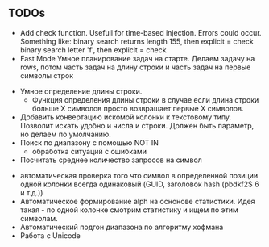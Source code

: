## TODOs

- Add check function. Usefull for time-based injection. Errors could occur.
Something like: binary search returns length 155, then explicit = check
				binary search letter 'f', then explicit = check
- Fast Mode
	Умное планирование задач на старте. Делаем задачу на rows, потом часть задач на длину строки и часть задач на первые символы строк
+ Умное определение длины строки.
	+ Функция определения длины строки в случае если длина строки больше Х символов просто возвращает первые Х символов.
+ Добавить конвертацию искомой колонки к текстовому типу. Позволит искать удобно и числа и строки. Должен быть параметр, но делаем по умолчанию.
+ Поиск по диапазону с помощью NOT IN
	+ обработка ситуаций с ошибками
+ Посчитать среднее количество запросов на символ
- автоматическая проверка того что символ в определенной позиции одной колонки всегда одинаковый (GUID, заголовок hash (pbdkf2$ $6$ и т.д.))
- Автоматическое формирование alph на оснонове статистики. Идея такая - по одной колонке смотрим статистику и ищем по этим символам.
- Автоматический подгон диапазона по алгоритму хофмана
- Работа с Unicode
